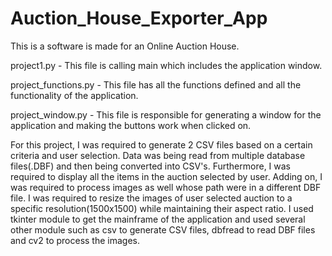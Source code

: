 # Auction_House_Exporter_App


This is a software is made for an Online Auction House.


project1.py - This file is calling main which includes the application window.

project_functions.py - This file has all the functions defined and all the functionality of the application.

project_window.py - This file is responsible for generating a window for the application and making the buttons work when clicked on.




For this project, I was required to generate 2 CSV files based on a certain criteria and user selection. Data was being read from multiple database files(.DBF) and then being converted into CSV's. Furthermore, I was required to display all the items in the auction selected by user. Adding on, I was required to process images as well whose path were in a different DBF file. I was required to resize the images of user selected auction to a specific resolution(1500x1500) while maintaining their aspect ratio. I used tkinter module to get the mainframe of the application and used several other module such as csv to generate CSV files, dbfread to read DBF files and cv2 to process the images.
